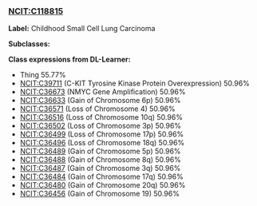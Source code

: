
### [NCIT:C118815](http://purl.obolibrary.org/obo/NCIT_C118815)
**Label:** Childhood Small Cell Lung Carcinoma

**Subclasses:** 

**Class expressions from DL-Learner:**

- Thing 55.77%
- [NCIT:C39711](http://purl.obolibrary.org/obo/NCIT_C39711) (C-KIT Tyrosine Kinase Protein Overexpression) 50.96%
- [NCIT:C36673](http://purl.obolibrary.org/obo/NCIT_C36673) (NMYC Gene Amplification) 50.96%
- [NCIT:C36633](http://purl.obolibrary.org/obo/NCIT_C36633) (Gain of Chromosome 6p) 50.96%
- [NCIT:C36571](http://purl.obolibrary.org/obo/NCIT_C36571) (Loss of Chromosome 4) 50.96%
- [NCIT:C36516](http://purl.obolibrary.org/obo/NCIT_C36516) (Loss of Chromosome 10q) 50.96%
- [NCIT:C36502](http://purl.obolibrary.org/obo/NCIT_C36502) (Loss of Chromosome 3p) 50.96%
- [NCIT:C36499](http://purl.obolibrary.org/obo/NCIT_C36499) (Loss of Chromosome 17p) 50.96%
- [NCIT:C36496](http://purl.obolibrary.org/obo/NCIT_C36496) (Loss of Chromosome 18q) 50.96%
- [NCIT:C36489](http://purl.obolibrary.org/obo/NCIT_C36489) (Gain of Chromosome 5p) 50.96%
- [NCIT:C36488](http://purl.obolibrary.org/obo/NCIT_C36488) (Gain of Chromosome 8q) 50.96%
- [NCIT:C36487](http://purl.obolibrary.org/obo/NCIT_C36487) (Gain of Chromosome 3q) 50.96%
- [NCIT:C36484](http://purl.obolibrary.org/obo/NCIT_C36484) (Gain of Chromosome 17q) 50.96%
- [NCIT:C36480](http://purl.obolibrary.org/obo/NCIT_C36480) (Gain of Chromosome 20q) 50.96%
- [NCIT:C36456](http://purl.obolibrary.org/obo/NCIT_C36456) (Gain of Chromosome 19) 50.96%


